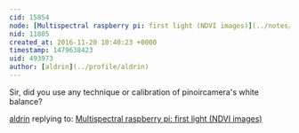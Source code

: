 ```yaml
---
cid: 15854
node: [Multispectral raspberry pi: first light (NDVI images)](../notes/khufkens/05-10-2015/multispectral-raspberry-pi-first-light-ndvi-images)
nid: 11805
created_at: 2016-11-20 10:40:23 +0000
timestamp: 1479638423
uid: 493973
author: [aldrin](../profile/aldrin)
---
```


Sir, did you use any technique or calibration of pinoircamera's white balance?

[aldrin](../profile/aldrin) replying to: [Multispectral raspberry pi: first light (NDVI images)](../notes/khufkens/05-10-2015/multispectral-raspberry-pi-first-light-ndvi-images)

